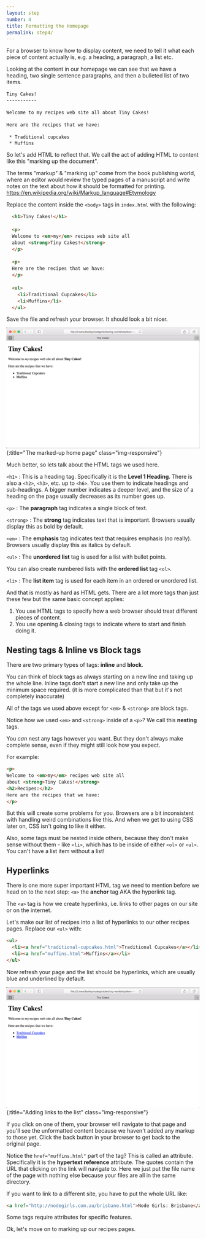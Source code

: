 ```yaml
---
layout: step
number: 4
title: Formatting the Homepage
permalink: step4/
---
```


For a browser to know how to display content, we need to tell it what each piece of content actually is, e.g. a heading, a paragraph, a list etc.

Looking at the content in our homepage we can see that we have a heading, two single sentence paragraphs, and then a bulleted list of two items.

```
Tiny Cakes!
-----------

Welcome to my recipes web site all about Tiny Cakes!

Here are the recipes that we have:

 * Traditional cupcakes
 * Muffins
```

So let's add HTML to reflect that.  We call the act of adding HTML to content like this "marking up the document".

The terms "markup" & "marking up" come from the book publishing world, where an editor would review the typed pages of a manuscript and write notes on the text about how it should be formatted for printing. https://en.wikipedia.org/wiki/Markup_language#Etymology

Replace the content inside the `<body>` tags in `index.html` with the following:

```html
  <h1>Tiny Cakes!</h1>

  <p>
  Welcome to <em>my</em> recipes web site all
  about <strong>Tiny Cakes!</strong>
  </p>

  <p>
  Here are the recipes that we have:
  </p>

  <ul>
    <li>Traditional Cupcakes</li>
    <li>Muffins</li>
  </ul>
```

Save the file and refresh your browser. It should look a bit nicer.

![The marked-up home page](../assets/browser-formatted-homepage.png){:title="The marked-up home page" class="img-responsive"}

Much better, so lets talk about the HTML tags we used here.

`<h1>`
: This is a heading tag.  Specifically it is the **Level 1 Heading**.  There is also a `<h2>`, `<h3>`, etc. up to `<h6>`.  You use them to indicate headings and sub-headings. A bigger number indicates a deeper level, and the size of a heading on the page usually decreases as its number goes up.

`<p>`
: The **paragraph** tag indicates a single block of text.  
<!-- Note that HTML doesn't display line breaks. -->

`<strong>`
: The **strong** tag indicates text that is important.  Browsers usually display this as bold by default.  

`<em>`
: The **emphasis** tag indicates text that requires emphasis (no really).  Browsers usually display this as italics by default.

`<ul>`
: The **unordered list** tag is used for a list with bullet points.

You can also create numbered lists with the **ordered list** tag `<ol>`.

`<li>`
: The **list item** tag is used for each item in an ordered or unordered list.

And that is mostly as hard as HTML gets.  There are a lot more tags than just these few but the same basic concept applies:

1. You use HTML tags to specify how a web browser should treat different pieces of content.
2. You use opening & closing tags to indicate where to start and finish doing it.

## Nesting tags & Inline vs Block tags

There are two primary types of tags: **inline** and **block**.

You can think of block tags as always starting on a new line and taking up the whole line.  Inline tags don't start a new line and only take up the minimum space required.  (it is more complicated than that but it's not completely inaccurate)

All of the tags we used above except for `<em>` & `<strong>` are block tags.

Notice how we used `<em>` and `<strong>` inside of a `<p>`?  We call this **nesting** tags.

You *can* nest any tags however you want.  But they don't always make complete sense, even if they might still look how you expect.  

For example:

```html
<p>
Welcome to <em>my</em> recipes web site all
about <strong>Tiny Cakes!</strong>
<h2>Recipes:</h2>
Here are the recipes that we have:
</p>
```

But this will create some problems for you.  Browsers are a bit inconsistent with handling weird combinations like this. And when we get to using CSS later on, CSS isn't going to like it either.

Also, some tags must be nested inside others, because they don't make sense without them - like `<li>`, which has to be inside of either `<ol>` or `<ul>`. You can't have a list item without a list!


## Hyperlinks

There is one more super important HTML tag we need to mention before we head on to the next step: `<a>` the **anchor** tag AKA the hyperlink tag.

The `<a>` tag is how we create hyperlinks, i.e. links to other pages on our site or on the internet.

Let's make our list of recipes into a list of hyperlinks to our other recipes pages.  Replace our `<ul>` with:

```html
<ul>
  <li><a href="traditional-cupcakes.html">Traditional Cupcakes</a></li>
  <li><a href="muffins.html">Muffins</a></li>
</ul>
```

Now refresh your page and the list should be hyperlinks, which are usually blue and underlined by default.

![Adding links to the list](../assets/browser-formatted-home-links.png){:title="Adding links to the list" class="img-responsive"}

If you click on one of them, your browser will navigate to that page and you'll see the unformatted content because we haven't added any markup to those yet.  Click the back button in your browser to get back to the original page.

Notice the `href="muffins.html"` part of the tag?  This is called an attribute.  Specifically it is the **hypertext reference** attribute.  The quotes contain the URL that clicking on the link will navigate to.  Here we just put the file name of the page with nothing else because your files are all in the same directory.

If you want to link to a different site, you have to put the whole URL like:

```html
<a href="http://nodegirls.com.au/brisbane.html">Node Girls: Brisbane</a>
```

Some tags require attributes for specific features.

Ok, let's move on to marking up our recipes pages.
